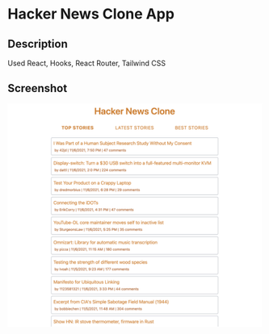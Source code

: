 # Hacker News Clone App

## Description
Used React, Hooks, React Router, Tailwind CSS

## Screenshot
![Hacker News](./project_screenshot.png)




